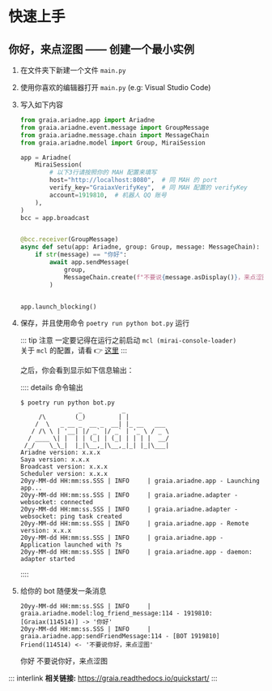 # 快速上手

<h2>你好，来点涩图 —— 创建一个最小实例</h2>

1. 在文件夹下新建一个文件 `main.py`
2. 使用你喜欢的编辑器打开 `main.py` (e.g: Visual Studio Code)
3. 写入如下内容

   ```python
   from graia.ariadne.app import Ariadne
   from graia.ariadne.event.message import GroupMessage
   from graia.ariadne.message.chain import MessageChain
   from graia.ariadne.model import Group, MiraiSession

   app = Ariadne(
       MiraiSession(
           # 以下3行请按照你的 MAH 配置来填写
           host="http://localhost:8080",  # 同 MAH 的 port
           verify_key="GraiaxVerifyKey",  # 同 MAH 配置的 verifyKey
           account=1919810,  # 机器人 QQ 账号
       ),
   )
   bcc = app.broadcast


   @bcc.receiver(GroupMessage)
   async def setu(app: Ariadne, group: Group, message: MessageChain):
       if str(message) == "你好":
           await app.sendMessage(
               group,
               MessageChain.create(f"不要说{message.asDisplay()}，来点涩图"),
           )


   app.launch_blocking()
   ```

4. 保存，并且使用命令 `poetry run python bot.py` 运行

   ::: tip 注意
   一定要记得在运行之前启动 `mcl (mirai-console-loader)`  
   关于 `mcl` 的配置，请看 :point_right: [这里](../before/Q&A.md#_3-关于-mirai-环境)
   :::

   之后，你会看到显示如下信息输出：

   :::: details 命令输出

   ```txt:no-line-numbers
   $ poetry run python bot.py
                   _           _
        /\        (_)         | |
       /  \   _ __ _  __ _  __| |_ __   ___
      / /\ \ | '__| |/ _` |/ _` | '_ \ / _ \
     / ____ \| |  | | (_| | (_| | | | |  __/
    /_/    \_\_|  |_|\__,_|\__,_|_| |_|\___|
   Ariadne version: x.x.x
   Saya version: x.x.x
   Broadcast version: x.x.x
   Scheduler version: x.x.x
   20yy-MM-dd HH:mm:ss.SSS | INFO     | graia.ariadne.app - Launching app...
   20yy-MM-dd HH:mm:ss.SSS | INFO     | graia.ariadne.adapter - websocket: connected
   20yy-MM-dd HH:mm:ss.SSS | INFO     | graia.ariadne.adapter - websocket: ping task created
   20yy-MM-dd HH:mm:ss.SSS | INFO     | graia.ariadne.app - Remote version: x.x.x
   20yy-MM-dd HH:mm:ss.SSS | INFO     | graia.ariadne.app - Application launched with ?s
   20yy-MM-dd HH:mm:ss.SSS | INFO     | graia.ariadne.app - daemon: adapter started
   ```

   ::::

5. 给你的 bot 随便发一条消息

   ```txt:no-line-numbers
   20yy-MM-dd HH:mm:ss.SSS | INFO     | graia.ariadne.model:log_friend_message:114 - 1919810: [Graiax(114514)] -> '你好'
   20yy-MM-dd HH:mm:ss.SSS | INFO     | graia.ariadne.app:sendFriendMessage:114 - [BOT 1919810] Friend(114514) <- '不要说你好，来点涩图'
   ```

   <ChatWindow title="Graia Framework Community">
      <ChatMsg name="GraiaX" onright>你好</ChatMsg>
      <ChatMsg name="EroEroBot" avatar="/avatar/ero.webp">不要说你好，来点涩图</ChatMsg>
   </ChatWindow>

::: interlink
**相关链接:** <https://graia.readthedocs.io/quickstart/>
:::
